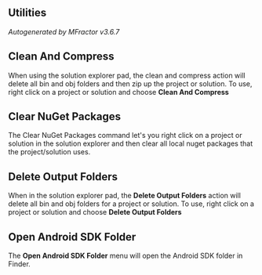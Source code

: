 ## Utilities
*Autogenerated by MFractor v3.6.7*
## Clean And Compress

When using the solution explorer pad, the clean and compress action will delete all bin and obj folders and then zip up the project or solution. To use, right click on a project or solution and choose **Clean And Compress**


## Clear NuGet Packages

The Clear NuGet Packages command let's you right click on a project or solution in the solution explorer and then clear all local nuget packages that the project/solution uses.


## Delete Output Folders

When in the solution explorer pad, the **Delete Output Folders** action will delete all bin and obj folders for a project or solution. To use, right click on a project or solution and choose **Delete Output Folders**


## Open Android SDK Folder

The **Open Android SDK Folder** menu will open the Android SDK folder in Finder. 


